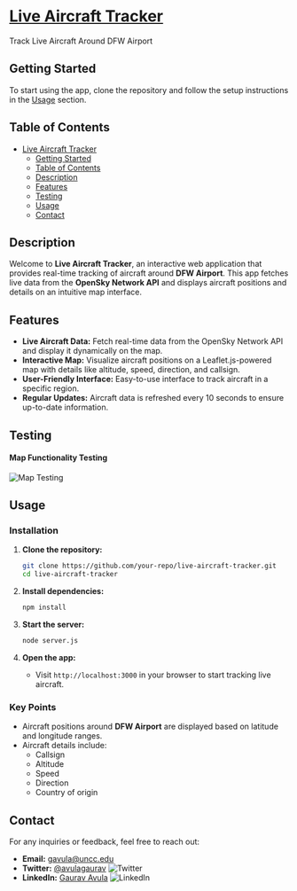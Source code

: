 # [Live Aircraft Tracker](http://localhost:3000/)
Track Live Aircraft Around DFW Airport

## Getting Started
To start using the app, clone the repository and follow the setup instructions in the [Usage](#usage) section.

## Table of Contents

- [Live Aircraft Tracker](#live-aircraft-tracker)
  - [Getting Started](#getting-started)
  - [Table of Contents](#table-of-contents)
  - [Description](#description)
  - [Features](#features)
  - [Testing](#testing)
  - [Usage](#usage)
  - [Contact](#contact)

## Description

Welcome to **Live Aircraft Tracker**, an interactive web application that provides real-time tracking of aircraft around **DFW Airport**. This app fetches live data from the **OpenSky Network API** and displays aircraft positions and details on an intuitive map interface.

## Features

- **Live Aircraft Data:** Fetch real-time data from the OpenSky Network API and display it dynamically on the map.
- **Interactive Map:** Visualize aircraft positions on a Leaflet.js-powered map with details like altitude, speed, direction, and callsign.
- **User-Friendly Interface:** Easy-to-use interface to track aircraft in a specific region.
- **Regular Updates:** Aircraft data is refreshed every 10 seconds to ensure up-to-date information.

## Testing

#### Map Functionality Testing
![Map Testing](Screenshots/Screenshot-1.png)

## Usage

### Installation

1. **Clone the repository:**
   ```sh
   git clone https://github.com/your-repo/live-aircraft-tracker.git
   cd live-aircraft-tracker
   ```

2. **Install dependencies:**
   ```sh
   npm install
   ```

3. **Start the server:**
   ```sh
   node server.js
   ```

4. **Open the app:**
   - Visit `http://localhost:3000` in your browser to start tracking live aircraft.

### Key Points
- Aircraft positions around **DFW Airport** are displayed based on latitude and longitude ranges.
- Aircraft details include:
  - Callsign
  - Altitude
  - Speed
  - Direction
  - Country of origin

## Contact

For any inquiries or feedback, feel free to reach out:

- **Email:** gavula@uncc.edu
- **Twitter:** [@avulagaurav](https://twitter.com/avulagaurav) ![Twitter](https://img.icons8.com/color/48/000000/twitter.png)
- **LinkedIn:** [Gaurav Avula](https://www.linkedin.com/in/gauravavula/) ![LinkedIn](https://img.icons8.com/color/48/000000/linkedin.png)
